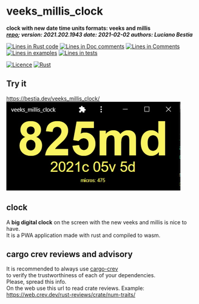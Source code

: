 [comment]: # (lmake_md_to_doc_comments segment start A)

# veeks_millis_clock

[comment]: # (lmake_cargo_toml_to_md start)

**clock with new date time units formats: veeks and millis**  
***[repo](https://github.com/LucianoBestia/veeks_millis_clock); version: 2021.202.1943  date: 2021-02-02 authors: Luciano Bestia***  

[comment]: # (lmake_cargo_toml_to_md end)

[comment]: # (lmake_lines_of_code start)
[![Lines in Rust code](https://img.shields.io/badge/Lines_in_Rust-82-green.svg)](https://github.com/LucianoBestia/veeks_millis_clock/)
[![Lines in Doc comments](https://img.shields.io/badge/Lines_in_Doc_comments-7-blue.svg)](https://github.com/LucianoBestia/veeks_millis_clock/)
[![Lines in Comments](https://img.shields.io/badge/Lines_in_comments-17-purple.svg)](https://github.com/LucianoBestia/veeks_millis_clock/)
[![Lines in examples](https://img.shields.io/badge/Lines_in_examples-0-yellow.svg)](https://github.com/LucianoBestia/veeks_millis_clock/)
[![Lines in tests](https://img.shields.io/badge/Lines_in_tests-0-orange.svg)](https://github.com/LucianoBestia/veeks_millis_clock/)

[comment]: # (lmake_lines_of_code end)

[![Licence](https://img.shields.io/badge/license-MIT-blue.svg)](https://github.com/LucianoBestia/veeks_millis_clock/blob/master/LICENSE) [![Rust](https://github.com/LucianoBestia/veeks_millis_clock/workflows/RustAction/badge.svg)](https://github.com/LucianoBestia/veeks_millis_clock/)

## Try it

<https://bestia.dev/veeks_millis_clock/>  
![screenshot](https://github.com/LucianoBestia/veeks_millis_clock/blob/main/images/minimal_clock.jpg?raw=true)

## clock

A **big digital clock** on the screen with the new veeks and millis is nice to have.  
It is a PWA application made with rust and compiled to wasm.  

## cargo crev reviews and advisory

It is recommended to always use [cargo-crev](https://github.com/crev-dev/cargo-crev)  
to verify the trustworthiness of each of your dependencies.  
Please, spread this info.  
On the web use this url to read crate reviews. Example:  
<https://web.crev.dev/rust-reviews/crate/num-traits/>  

[comment]: # (lmake_md_to_doc_comments segment end A)
